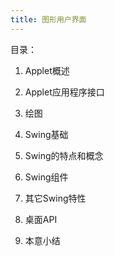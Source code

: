 ```yaml
---
title: 图形用户界面
---
```


目录：

1. Applet概述

2. Applet应用程序接口

3. 绘图

4. Swing基础

5. Swing的特点和概念

6. Swing组件

7. 其它Swing特性

8. 桌面API

9. 本意小结

